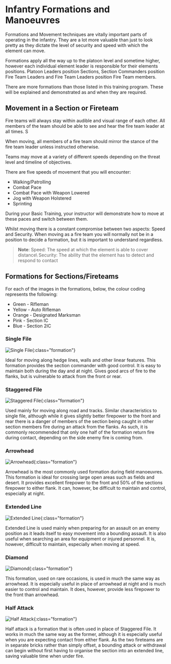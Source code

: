 # Infantry Formations and Manoeuvres
Formations and Movement techniques are vitally important parts of operating in the infantry. They are a lot more valuable than just to look pretty as they dictate the level of security and speed with which the element can move.

Formations apply all the way up to the platoon level and sometime higher, however each individual element leader is responsible for their elements positions. Platoon Leaders position Sections, Section Commanders position Fire Team Leaders and Fire Team Leaders position Fire Team members.

There are more formations than those listed in this training program. These will be explained and demonstrated as and when they are required.

## Movement in a Section or Fireteam
Fire teams will always stay within audible and visual range of each other. All members of the team should be able to see and hear the fire team leader at all times. S

When moving, all members of a fire team should mirror the stance of the fire team leader unless instructed otherwise.

Teams may move at a variety of different speeds depending on the threat level and timeline of objectives.

There are five speeds of movement that you will encounter:

* Walking/Patrolling
* Combat Pace
* Combat Pace with Weapon Lowered
* Jog with Weapon Holstered
* Sprinting

During your Basic Training, your instructor will demonstrate how to move at these paces and switch between them.

Whilst moving there is a constant compromise between two aspects: Speed and Security. When moving as a fire team you will normally not be in a position to decide a formation, but it is important to understand regardless.

> **Note**:
Speed: The speed at which the element is able to cover distance\\
Security: The ability that the element has to detect and respond to contact

## Formations for Sections/Fireteams
For each of the images in the formations, below, the colour coding represents the following:
- Green - Rifleman
- Yellow - Auto Rifleman
- Orange - Designated Marksman
- Pink - Section IC
- Blue - Section 2IC

### Single File

![Single File](../img/singlefile.png){:class="formation"}

Ideal for moving along hedge lines, walls and other linear features. This formation provides the section commander with good control. It is easy to maintain both during the day and at night. Gives good arcs of fire to the flanks, but is vulnerable to attack from the front or rear.

### Staggered File

![Staggered File](../img/staggered.png){:class="formation"}

Used mainly for moving along road and tracks. Similar characteristics to single file, although while it gives slightly better firepower to the front and rear there is a danger of members of the section being caught in other section members fire during an attack from the flanks. As such, it is commonly recommended that only one half of the formation return fire during contact, depending on the side enemy fire is coming from.

### Arrowhead

![Arrowhead](../img/arrowhead.png){:class="formation"}

Arrowhead is the most commonly used formation during field manoeuvres. This formation is ideal for crossing large open areas such as fields and desert. It provides excellent firepower to the front and 50% of the sections firepower to either flank. It can, however, be difficult to maintain and control, especially at night.

### Extended Line

![Extended Line](../img/extended.png){:class="formation"}

Extended Line is used mainly when preparing for an assault on an enemy position as it leads itself to easy movement into a bounding assault. It is also useful when searching an area for equipment or injured personnel. It is, however, difficult to maintain, especially when moving at speed.

### Diamond

![Diamond](../img/diamond.png){:class="formation"}

This formation, used on rare occasions, is used in much the same way as arrowhead. It is especially useful in place of arrowhead at night and is much easier to control and maintain. It does, however, provide less firepower to the front than arrowhead.

### Half Attack

![Half Attack](../img/halfattack.png){:class="formation"}

Half attack is a formation that is often used in place of Staggered File. It works in much the same way as the former, although it is especially useful when you are expecting contact from either flank. As the two fireteams are in separate bricks rather than simply offset, a bounding attack or withdrawal can begin without first having to organise the section into an extended line, saving valuable time when under fire.
